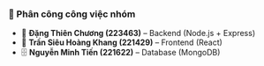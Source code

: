 ### 💼 Phân công công việc nhóm

- 🧩 **Đặng Thiên Chương (223463)** – Backend (Node.js + Express)  
- 🎨 **Trần Siêu Hoàng Khang (221429)** – Frontend (React)  
- 🗄️ **Nguyễn Minh Tiến (221622)** – Database (MongoDB)
